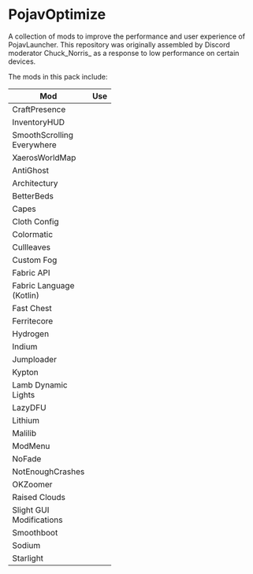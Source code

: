 # PojavOptimize

A collection of mods to improve the performance and user experience of PojavLauncher. This repository was originally assembled by Discord moderator Chuck_Norris_ as a response to low performance on certain devices. 

The mods in this pack include:

| Mod  | Use |
| ------------- | ------------- |
| CraftPresence |   |
| InventoryHUD |   |
| SmoothScrolling</br>Everywhere |  |
| XaerosWorldMap |  |
| AntiGhost |  |
| Architectury |  |
| BetterBeds |  |
| Capes |  |
| Cloth Config |  |
| Colormatic |  |
| Cullleaves |  |
| Custom Fog |  |
| Fabric API |  |
| Fabric Language</br>(Kotlin)| |
| Fast Chest |  |
| Ferritecore |  |
| Hydrogen |  |
| Indium |  |
| Jumploader |  |
| Kypton |  |
| Lamb Dynamic</br>Lights |  |
| LazyDFU |  |
| Lithium |  |
| Malilib |  |
| ModMenu |  |
| NoFade |  |
| NotEnoughCrashes |  |
| OKZoomer |  |
| Raised Clouds |  |
| Slight GUI</br>Modifications |  |
| Smoothboot |  |
| Sodium |  |
| Starlight |  |


